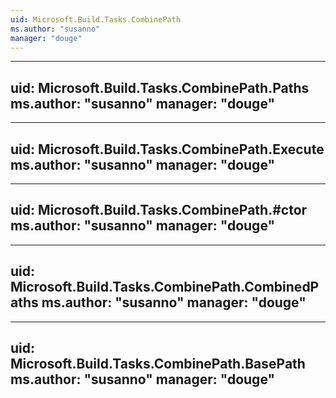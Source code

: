```yaml
---
uid: Microsoft.Build.Tasks.CombinePath
ms.author: "susanno"
manager: "douge"
---
```


---
uid: Microsoft.Build.Tasks.CombinePath.Paths
ms.author: "susanno"
manager: "douge"
---

---
uid: Microsoft.Build.Tasks.CombinePath.Execute
ms.author: "susanno"
manager: "douge"
---

---
uid: Microsoft.Build.Tasks.CombinePath.#ctor
ms.author: "susanno"
manager: "douge"
---

---
uid: Microsoft.Build.Tasks.CombinePath.CombinedPaths
ms.author: "susanno"
manager: "douge"
---

---
uid: Microsoft.Build.Tasks.CombinePath.BasePath
ms.author: "susanno"
manager: "douge"
---
